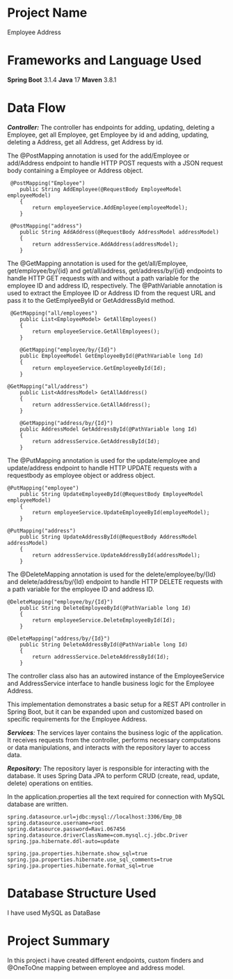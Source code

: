 # Project Name
Employee Address

# Frameworks and Language Used
**Spring Boot** 3.1.4
**Java** 17
**Maven** 3.8.1

# Data Flow


_**Controller:**_ The controller has endpoints for adding, updating, deleting a Employee, get all Employee, get Employee by id and adding, updating, deleting a Address, get all Address, get Address by id. 

The @PostMapping annotation is used for the add/Employee or add/Address endpoint to handle HTTP POST requests with a JSON request body containing a Employee or Address object.

```
 @PostMapping("Employee")
    public String AddEmployee(@RequestBody EmployeeModel employeeModel)
    {
        return employeeService.AddEmployee(employeeModel);
    }
```
```
 @PostMapping("address")
    public String AddAddress(@RequestBody AddressModel addressModel)
    {
        return addressService.AddAddress(addressModel);
    }
```

The @GetMapping annotation is used for the get/all/Employee, get/employee/by/{id} and get/all/address, get/address/by/{id} endpoints to handle HTTP GET requests with and without a path variable for the employee ID and address ID, respectively. The @PathVariable annotation is used to extract the Employee ID or Address ID from the request URL and pass it to the GetEmplyeeById or GetAddressById method.
```
 @GetMapping("all/employees")
    public List<EmployeeModel> GetAllEmployees()
    {
        return employeeService.GetAllEmployees();
    }

    @GetMapping("employee/by/{Id}")
    public EmployeeModel GetEmployeeById(@PathVariable long Id)
    {
        return employeeService.GetEmployeeById(Id);
    }
```
```
@GetMapping("all/address")
    public List<AddressModel> GetAllAddress()
    {
        return addressService.GetAllAddress();
    }

    @GetMapping("address/by/{Id}")
    public AddressModel GetAddressById(@PathVariable long Id)
    {
        return addressService.GetAddressById(Id);
    }
```

The @PutMapping annotation is used for the update/employee and update/address endpoint to handle HTTP UPDATE requests with a requestbody as employee object or address object.
```
@PutMapping("employee")
    public String UpdateEmployeeById(@RequestBody EmployeeModel employeeModel)
    {
        return employeeService.UpdateEmployeeById(employeeModel);
    }
```
```
@PutMapping("address")
    public String UpdateAddressById(@RequestBody AddressModel addressModel)
    {
        return addressService.UpdateAddressById(addressModel);
    }
```

The @DeleteMapping annotation is used for the delete/employee/by/{Id} and delete/address/by/{Id} endpoint to handle HTTP DELETE requests with a path variable for the employee ID and address ID.
```
@DeleteMapping("employee/by/{Id}")
    public String DeleteEmployeeById(@PathVariable long Id)
    {
        return employeeService.DeleteEmployeeById(Id);
    }
```
```
@DeleteMapping("address/by/{Id}")
    public String DeleteAddressById(@PathVariable long Id)
    {
        return addressService.DeleteAddressById(Id);
    }
```

The controller class also has an autowired instance of the EmployeeService and AddressService interface to handle business logic for the Employee Address.

This implementation demonstrates a basic setup for a REST API controller in Spring Boot, but it can be expanded upon and customized based on specific requirements for the Employee Address.


_**Services**:_ The services layer contains the business logic of the application. It receives requests from the controller, performs necessary computations or data manipulations, and interacts with the repository layer to access data.

_**Repository:**_ The repository layer is responsible for interacting with the database. It uses Spring Data JPA to perform CRUD (create, read, update, delete) operations on entities.

In the application.properties all the text required for connection with MySQL database are written.
```
spring.datasource.url=jdbc:mysql://localhost:3306/Emp_DB
spring.datasource.username=root
spring.datasource.password=Ravi.067456
spring.datasource.driverClassName=com.mysql.cj.jdbc.Driver
spring.jpa.hibernate.ddl-auto=update

spring.jpa.properties.hibernate.show_sql=true
spring.jpa.properties.hibernate.use_sql_comments=true
spring.jpa.properties.hibernate.format_sql=true
```

# Database Structure Used
I have used MySQL as DataBase

# Project Summary
In this project i have created different endpoints, custom finders and @OneToOne mapping between employee and address model.
